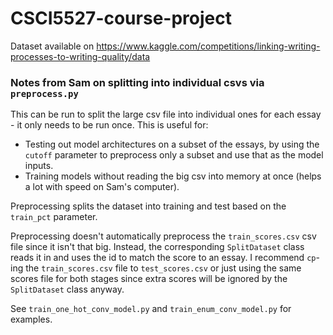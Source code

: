 # CSCI5527-course-project

Dataset available on https://www.kaggle.com/competitions/linking-writing-processes-to-writing-quality/data

### Notes from Sam on splitting into individual csvs via `preprocess.py`

This can be run to split the large csv file into individual ones for each essay - it only needs to be
run once. This is useful for:
- Testing out model architectures on a subset of the essays, by using the `cutoff` parameter to preprocess only a subset
and use that as the model inputs.
- Training models without reading the big csv into memory at once (helps a lot with speed on Sam's computer).

Preprocessing splits the dataset into training and test based on the `train_pct` parameter.

Preprocessing doesn't automatically preprocess the `train_scores.csv` csv file since it isn't that big. Instead, the 
corresponding `SplitDataset` class reads it in and uses the id to match the score to an essay. I recommend `cp`-ing the
`train_scores.csv` file to `test_scores.csv` or just using the same scores file for both stages
since extra scores will be ignored by the `SplitDataset` class anyway.

See `train_one_hot_conv_model.py` and `train_enum_conv_model.py` for examples.
